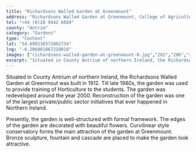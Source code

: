 ```yaml
---
title: "Richardsons Walled Garden at Greenmount"
address: "Richardsons Walled Garden at Greenmount, College of Agriculture, Food and Rural Enterprise Greenmount Campus 22 Greenmount Road, Antrim, Co. Antrim, BT41 4PU"
tel: "+44 (0)28 9442 6669"
county: "Antrim"
category: "Gardens"
type: "Content"
lat: "54.698238372802734"
lng: "-6.206081867218018"
images: ["richardsons-walled-garden-at-greenmount-0.jpg","262","206","richardsons-walled-garden-at-greenmount-1.jpg","448","337","richardsons-walled-garden-at-greenmount-2.jpg","250","188"]
excerpt: "Situated in County Antrium of northern Ireland, the Richardsons Walled Garden at Greenmout was built in 1912. Till late 1980s, the garden was used to..."
---
```

<p>Situated in County Antrium of northern Ireland, the Richardsons Walled Garden at Greenmout was built in 1912. Till late 1980s, the garden was used to provide training of Horticulture to the students. The garden was redeveloped around the year 2000. Reconstruction of the garden was one of the largest private/public sector initiatives that ever happened in Northern Ireland. </p>  
    <p>Presently, the garden is well-structured with formal framework. The edges of the garden are decorated with beautiful flowers. Curvilinear style conservatory forms the main attraction of the garden at Greenmount. Bronze sculpture, fountain and cascade are placed to make the garden look attractive. </p>